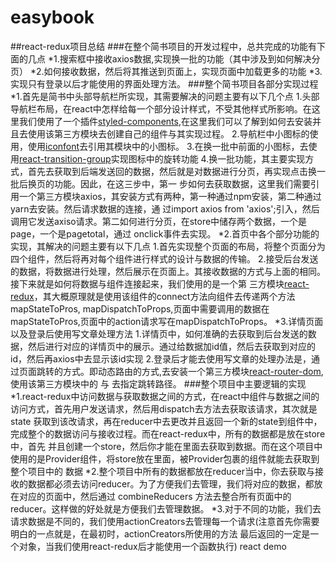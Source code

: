 # easybook
##react-redux项目总结
###在整个简书项目的开发过程中，总共完成的功能有下面的几点
*1.搜索框中接收axios数据,实现换一批的功能（其中涉及到如何解决分页）
*2.如何接收数据，然后将其推送到页面上，实现页面中加载更多的功能
*3.实现只有登录以后才能使用的界面处理方法。
###整个简书项目各部分实现过程
*1.首先是简书中头部导航栏所实现，其需要解决的问题主要有以下几个点
    1.头部导航栏布局，在react中怎样给每一个部分设计样式，不受其他样式所影响。在这里我们使用了一个插件[styled-components](https://github.com/search?q=styled-components ),在这里我们可以了解到如何去安装并且去使用该第三方模块去创建自己的组件与其实现过程。
    2.导航栏中小图标的使用，使用[iconfont](https://www.iconfont.cn/ )去引用其模块中的小图标。
    3.在换一批中前面的小图标，去使用[react-transition-group](https://github.com/search?q=react-transition-group)实现图标中的旋转功能
    4.换一批功能，其主要实现方式，首先去获取到后端发送回的数据，然后就是对数据进行分页，再实现点击换一批后换页的功能。因此，在这三步中，第一
    步如何去获取数据，这里我们需要引用一个第三方模块axios，其安装方式有两种，第一种通过npm安装，第二种通过yarn去安装。然后请求数据的连接，通
    过import axios from 'axios';引入，然后调用它发送axiso请求。第二如何进行分页，在store中储存两个数据，一个是page，一个是pagetotal，通过
    onclick事件去实现。
*2.首页中各个部分功能的实现，其解决的问题主要有以下几点
    1.首先实现整个页面的布局，将整个页面分为四个组件，然后将再对每个组件进行样式的设计与数据的传输。
    2.接受后台发送的数据，将数据进行处理，然后展示在页面上。其接收数据的方式与上面的相同。接下来就是如何将数据与组件连接起来，我们使用的是一个第
    三方模块[react-redux](https://www.jianshu.com/p/bd481b5dda7f )，其大概原理就是使用该组件的connect方法向组件去传递两个方法mapStateToPros,
    mapDispatchToProps,页面中需要调用的数据在mapStateToPros,页面中的action请求写在mapDispatchToProps。
*3.详情页面以及登录后使用写文章处理方法
    1.详情页中，如何准确的去获取到后台发送的数据，然后进行对应的详情页中的展示。通过给数据加id值，然后去获取到对应的id，然后再axios中去显示该id实现
    2.登录后才能去使用写文章的处理办法是，通过页面跳转的方式。即动态路由的方式,去安装一个第三方模块[react-router-dom](https://github.com/search?q=react-router-dom ),使用该第三方模块中的<Link> 与 <Redirect>去指定跳转路径。
###整个项目中主要逻辑的实现
*1.react-redux中访问数据与获取数据之间的方式，在react中组件与数据之间的访问方式，首先用户发送请求，然后用dispatch去方法去获取该请求，其次就是state
获取到该改请求，再在reducer中去更改并且返回一个新的state到组件中，完成整个的数据访问与接收过程。而在react-redux中，所有的数据都是放在store中，首先
并且创建一个store，然后你才能在里面去获取到数据。而在这个项目中使用的是Provider组件，将store放在里面，被Provider包裹的组件就能去获取到整个项目中的
数据
*2.整个项目中所有的数据都放在reducer当中，你去获取与接收的数据都必须去访问reducer。为了方便我们去管理，我们将对应的数据，都放在对应的页面中，然后通过
combineReducers 方法去整合所有页面中的reducer。这样做的好处就是方便我们去管理数据。
*3.对于不同的功能，我们去请求数据是不同的，我们使用actionCreators去管理每一个请求(注意首先你需要明白的一点就是，在最初时，actionCreators所使用的方法
最后返回的一定是一个对象，当我们使用react-redux后才能使用一个函数执行)
react demo
